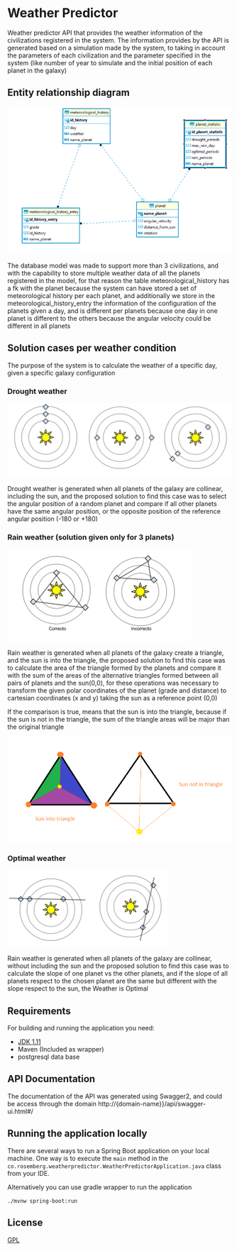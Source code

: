 # Weather Predictor
Weather predictor API that provides the weather information of the civilizations registered in the system.
The information provides by the API is generated based on a simulation made by the system, to taking in account the parameters of each civilization and the parameter specified in the system (like number of year to simulate and the initial position of each planet in the galaxy)

## Entity relationship diagram
![diagram](assets/public/er.png)

The database model was made to support more than 3 civilizations, and with the capability to store multiple weather data of all the planets registered in the model, for that reason the table meteorological_history has a fk with the planet because the system can have stored a set of meteorological history per each planet, and additionally we store in the meteorological_history_entry the information of the configuration of the planets given a day, and is different per planets because one day in one planet is different to the others because the angular velocity could be different in all planets

## Solution cases per weather condition

The purpose of the system is to calculate the weather of a specific day, given a specific galaxy configuration

### Drought weather

![diagram](assets/public/drought_case.png)

Drought weather is generated when all planets of the galaxy are collinear, including the sun, and the proposed solution to find this case was to select the angular position of a random planet and compare if all other planets have the same angular position, or the opposite position of the reference angular position (-180 or +180)

### Rain weather (solution given only for 3 planets)

![diagram](assets/public/rain_case.png)

Rain weather is generated when all planets of the galaxy create a triangle, and the sun is into the triangle, the proposed solution to find this case was to calculate the area of the triangle formed by the planets and compare it with the sum of the areas of the alternative triangles formed between all pairs of planets and the sun(0,0), for these operations was necessary to transform the given polar coordinates of the planet (grade and distance) to cartesian coordinates (x and y) taking the sun as a reference point (0,0)

If the comparison is true, means that the sun is into the triangle, because if the sun is not in the triangle, the sum of the triangle areas will be major than the original triangle

![diagram](assets/public/rain_example.png)

### Optimal weather

![diagram](assets/public/optimal_case.png)

Rain weather is generated when all planets of the galaxy are collinear, without including the sun and the proposed solution to find this case was to calculate the slope of one planet vs the other planets, and if the slope of all planets respect to the chosen planet are the same but different with the slope respect to the sun, the Weather is Optimal

## Requirements

For building and running the application you need:

- [JDK 1.11](https://openjdk.java.net/projects/jdk/11/l)
- Maven (Included as wrapper)
- postgresql data base 

## API Documentation

The documentation of the API was generated using Swagger2, and could be access through the domain http://{domain-name}}/api/swagger-ui.html#/


## Running the application locally

There are several ways to run a Spring Boot application on your local machine. One way is to execute the `main` method in the `co.rosemberg.weatherpredictor.WeatherPredictorApplication.java` class from your IDE.

Alternatively you can use gradle wrapper to run the application

```shell
./mvnw spring-boot:run
```

## License
[GPL](https://openjdk.java.net/legal/gplv2+ce.html)